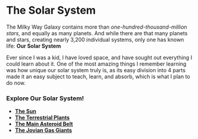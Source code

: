 # The Solar System 

The Milky Way Galaxy contains more than *one-hundred-thousand-million stars*, and equally as many planets. And while there are that many planets and stars, creating nearly 3,200 individual systems, only one has known life: **Our Solar System**

Ever since I was a kid, I have loved space, and have sought out everything I could learn about it. One of the most amazing things I remember learning was how unique our solar system truly is, as its easy division into 4 parts made it an easy subject to teach, learn, and absorb, which is what I plan to do now.

### Explore Our Solar System!
+ __[The Sun](SUN.md)__
+ __[The Terrestrial Plants](TERRESTRIAL.md)__
+ __[The Main Asteroid Belt](ASTEROID.md)__
+ __[The Jovian Gas Giants](GAS.md)__